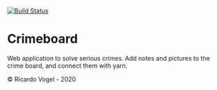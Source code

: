 [![Build Status](https://travis-ci.com/ricardovogel/crimeboard.svg?branch=dev)](https://travis-ci.com/ricardovogel/crimeboard)
# Crimeboard
Web application to solve serious crimes. Add notes and pictures to the crime board, and connect them with yarn.  


&copy; Ricardo Vogel - 2020
